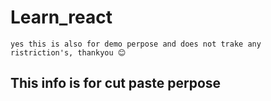 # Learn_react
``yes this is also for demo perpose and does not trake any ristriction's, thankyou 😊``
## This info is for cut paste perpose
